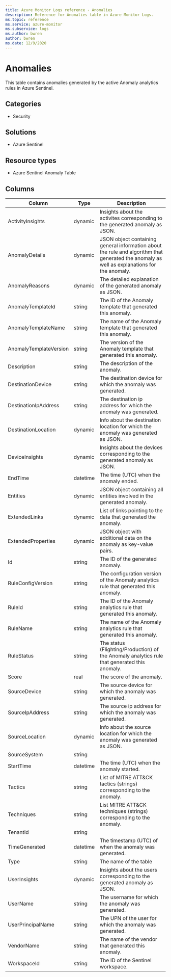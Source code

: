 ```yaml
---
title: Azure Monitor Logs reference - Anomalies
description: Reference for Anomalies table in Azure Monitor Logs.
ms.topic: reference
ms.service: azure-monitor
ms.subservice: logs
ms.author: bwren
author: bwren
ms.date: 12/9/2020
---
```


# Anomalies

 This table contains anomalies generated by the active Anomaly analytics rules in Azure Sentinel.

## Categories

- Security
## Solutions

- Azure Sentinel
## Resource types

- Azure Sentinel Anomaly Table




## Columns

|Column|Type|Description|
|---|---|---|
|ActivityInsights|dynamic|Insights about the activites corresponding to the generated anomaly as JSON.|
|AnomalyDetails|dynamic|JSON object containing general information about the rule and algorithm that generated the anomaly as well as explanations for the anomaly.|
|AnomalyReasons|dynamic|The detailed explanation of the generated anomaly as JSON.|
|AnomalyTemplateId|string|The ID of the Anomaly template that generated this anomaly.|
|AnomalyTemplateName|string|The name of the Anomaly template that generated this anomaly.|
|AnomalyTemplateVersion|string|The version of the Anomaly template that generated this anomaly.|
|Description|string|The description of the anomaly.|
|DestinationDevice|string|The destination device for which the anomaly was generated.|
|DestinationIpAddress|string|The destination ip address for which the anomaly was generated.|
|DestinationLocation|dynamic|Info about the destination location for which the anomaly was generated as JSON.|
|DeviceInsights|dynamic|Insights about the devices corresponding to the generated anomaly as JSON.|
|EndTime|datetime|The time (UTC) when the anomaly ended.|
|Entities|dynamic|JSON object containing all entities involved in the generated anomaly.|
|ExtendedLinks|dynamic|List of links pointing to the data that generated the anomaly.|
|ExtendedProperties|dynamic|JSON object with additional data on the anomaly as key-value pairs.|
|Id|string|The ID of the generated anomaly.|
|RuleConfigVersion|string|The configuration version of the Anomaly analytics rule that generated this anomaly.|
|RuleId|string|The ID of the Anomaly analytics rule that generated this anomaly.|
|RuleName|string|The name of the Anomaly analytics rule that generated this anomaly.|
|RuleStatus|string|The status (Flighting/Production) of the Anomaly analytics rule that generated this anomaly.|
|Score|real|The score of the anomaly.|
|SourceDevice|string|The source device for which the anomaly was generated.|
|SourceIpAddress|string|The source ip address for which the anomaly was generated.|
|SourceLocation|dynamic|Info about the source location for which the anomaly was generated as JSON.|
|SourceSystem|string||
|StartTime|datetime|The time (UTC) when the anomaly started.|
|Tactics|string|List of MITRE ATT&CK tactics (strings) corresponding to the anomaly.|
|Techniques|string|List MITRE ATT&CK techniques (strings) corresponding to the anomaly.|
|TenantId|string||
|TimeGenerated|datetime|The timestamp (UTC) of when the anomaly was generated.|
|Type|string|The name of the table|
|UserInsights|dynamic|Insights about the users corresponding to the generated anomaly as JSON.|
|UserName|string|The username for which the anomaly was generated.|
|UserPrincipalName|string|The UPN of the user for which the anomaly was generated.|
|VendorName|string|The name of the vendor that generated this anomaly.|
|WorkspaceId|string|The ID of the Sentinel workspace.|
